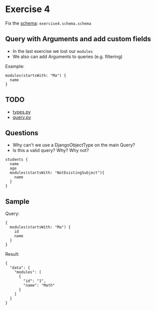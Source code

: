 # Exercise 4

Fix the [schema](https://github.com/Speedy1991/graphql_workshop/blob/master/graphql_workshop/settings.py#L55): `exercise4.schema.schema`

## Query with Arguments and add custom fields

- In the last exercise we lost our `modules`
- We also can add Arguments to queries (e.g. filtering)

Example:
```
modules(startsWith: "Ma") {
  name
}
```


## TODO

- [types.py](https://github.com/Speedy1991/graphql_workshop/blob/master/exercise4/schema/types.py)
- [query.py](https://github.com/Speedy1991/graphql_workshop/blob/master/exercise4/schema/query.py)

## Questions
- Why can't we use a DjangoObjectType on the main Query?
- Is this a valid query? Why? Why not?

```
students {
  name
  age
  modules(startsWith: "NotExistingSubject"){
    name
  }
}
```

## Sample

Query:
```
{
  modules(startsWith: "Ma") {
    id
    name
  }
}

```

Result:

```
{
  "data": {
    "modules": [
      {
        "id": "1",
        "name": "Math"
      }
    ]
  }
}
```